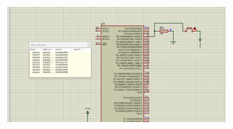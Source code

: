 ![image Alt](https://github.com/sarangsuresh-creator/LPC2138/blob/fe10a718f2ecda6fbc055c904792a0ba3047db80/external%20interrupt/external%20interrupt.png)
